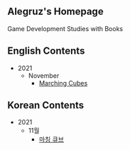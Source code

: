 ## Alegruz's Homepage

Game Development Studies with Books

## English Contents
* 2021
    * November
        * [Marching Cubes](Notes/MarchingCubesEng.md)

## Korean Contents
* 2021
    * 11월
        * [마칭 큐브](Notes/MarchingCubesKor.md)